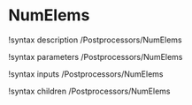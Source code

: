 <!-- MOOSE Documentation Stub: Remove this when content is added. -->

# NumElems

!syntax description /Postprocessors/NumElems

!syntax parameters /Postprocessors/NumElems

!syntax inputs /Postprocessors/NumElems

!syntax children /Postprocessors/NumElems
